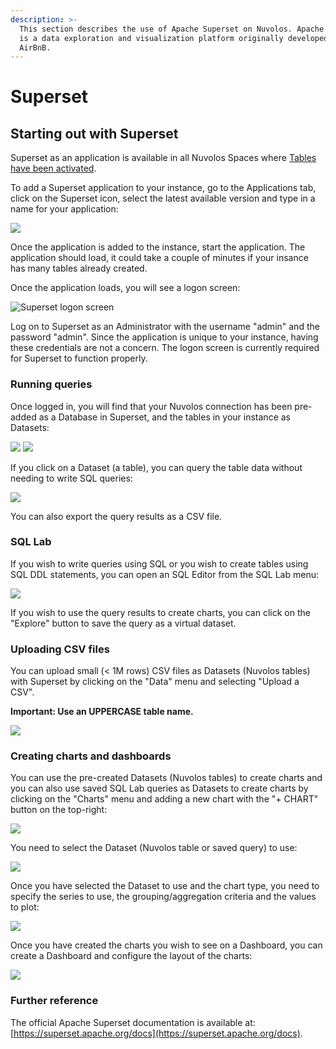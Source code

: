 ```yaml
---
description: >-
  This section describes the use of Apache Superset on Nuvolos. Apache Superset
  is a data exploration and visualization platform originally developed by
  AirBnB.
---
```


# Superset

## Starting out with Superset

Superset as an application is available in all Nuvolos Spaces where [Tables have been activated](../../data/the-table-view/#activating-tables).

To add a Superset application to your instance, go to the Applications tab, click on the Superset icon, select the latest available version and type in a name for your application:

![](<../../.gitbook/assets/Screenshot 2022-04-12 at 13.36.52.png>)

Once the application is added to the instance, start the application. The application should load, it could take a couple of minutes if your insance has many tables already created.

Once the application loads, you will see a logon screen:

![Superset logon screen](<../../.gitbook/assets/Screenshot 2022-04-12 at 13.50.29.png>)

Log on to Superset as an Administrator with the username "admin" and the password "admin". Since the application is unique to your instance, having these credentials are not a concern. The logon screen is currently required for Superset to function properly.&#x20;

### Running queries

Once logged in, you will find that your Nuvolos connection has been pre-added as a Database in Superset, and the tables in your instance as Datasets:

![](<../../.gitbook/assets/Screenshot 2022-04-12 at 13.50.40.png>) ![](<../../.gitbook/assets/Screenshot 2022-04-12 at 13.50.44.png>)

If you click on a Dataset (a table), you can query the table data without needing to write SQL queries:

![](<../../.gitbook/assets/Screenshot 2022-04-12 at 16.42.46.png>)

You can also export the query results as a CSV file.

### SQL Lab

If you wish to write queries using SQL or you wish to create tables using SQL DDL statements, you can open an SQL Editor from the SQL Lab menu:

![](<../../.gitbook/assets/Screenshot 2022-04-12 at 16.47.17.png>)

If you wish to use the query results to create charts, you can click on the "Explore" button to save the query as a virtual dataset.

### Uploading CSV files

You can upload small (< 1M rows) CSV files as Datasets (Nuvolos tables) with Superset by clicking on the "Data" menu and selecting "Upload a CSV".

**Important: Use an UPPERCASE table name.**

![](<../../.gitbook/assets/Screenshot 2022-04-12 at 16.34.26.png>)

### Creating charts and dashboards

You can use the pre-created Datasets (Nuvolos tables) to create charts and you can also use saved SQL Lab queries as Datasets to create charts by clicking on the "Charts" menu and adding a new chart with the "+ CHART" button on the top-right:

![](<../../.gitbook/assets/Screenshot 2022-04-12 at 16.52.04.png>)

You need to select the Dataset (Nuvolos table or saved query) to use:

![](<../../.gitbook/assets/Screenshot 2022-04-12 at 16.53.43.png>)

Once you have selected the Dataset to use and the chart type, you need to specify the series to use, the grouping/aggregation criteria and the values to plot:

![](<../../.gitbook/assets/Screenshot 2022-04-12 at 14.39.24.png>)

Once you have created the charts you wish to see on a Dashboard, you can create a Dashboard and configure the layout of the charts:

![](<../../.gitbook/assets/Screenshot 2022-04-12 at 16.33.39.png>)

### Further reference

The official Apache Superset documentation is available at: [https://superset.apache.org/docs](https://superset.apache.org/docs).
